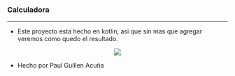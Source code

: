### Calculadora 
---------------------------------------------------------------------------------------------------------------------

* Este proyecto esta hecho en kotlin, asi que sin mas que agregar veremos como quedo el resultado.

<p align="center">
  <img src="https://i.postimg.cc/13T3dYjb/screenshot.png">
</p>

* Hecho por Paul Guillen Acuña
